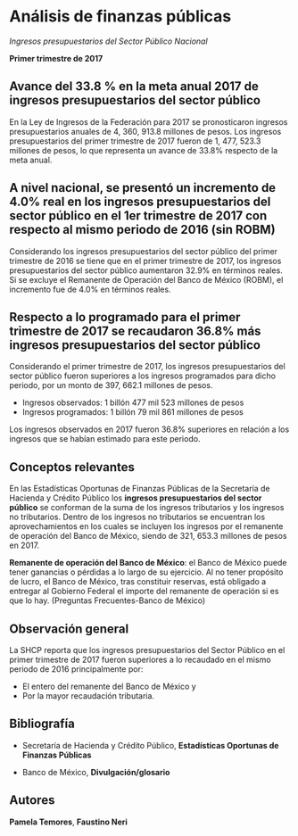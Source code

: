 # Análisis de finanzas públicas
*Ingresos presupuestarios del Sector Público Nacional*

**Primer trimestre de 2017**

## Avance del 33.8 % en la meta anual 2017 de ingresos presupuestarios del sector público

En la Ley de Ingresos de la Federación para 2017 se pronosticaron ingresos presupuestarios anuales de 4, 360, 913.8 millones de pesos. Los ingresos presupuestarios del primer trimestre de 2017 fueron de 1, 477, 523.3 millones de pesos, lo que representa un avance de 33.8% respecto de la meta anual.

## A nivel nacional, se presentó un incremento de 4.0% real en los ingresos presupuestarios del sector público en el 1er trimestre de 2017 con respecto al mismo periodo de 2016 (sin ROBM)
Considerando los ingresos presupuestarios del sector público del primer trimestre de 2016 se tiene que en el primer trimestre de 2017, los ingresos presupuestarios del sector público aumentaron 32.9% en términos reales. Si se excluye el Remanente de Operación del Banco de México (ROBM), el incremento fue de 4.0% en términos reales.

## Respecto a lo programado para el primer trimestre de 2017 se recaudaron 36.8% más ingresos presupuestarios del sector público

Considerando el primer trimestre de 2017, los ingresos presupuestarios del sector público fueron superiores a los ingresos programados para dicho periodo, por un monto de 397, 662.1 millones de pesos.

* Ingresos observados: 1 billón 477 mil 523 millones de pesos
* Ingresos programados: 1 billón 79 mil 861 millones de pesos

Los ingresos observados en 2017 fueron 36.8% superiores en relación a los ingresos que se habían estimado para este periodo.

## Conceptos relevantes

En las Estadísticas Oportunas de Finanzas Públicas de la Secretaría de Hacienda y Crédito Público los **ingresos presupuestarios del sector público** se conforman de la suma de los ingresos tributarios y los ingresos no tributarios. Dentro de los ingresos no tributarios se encuentran los aprovechamientos en los cuales se incluyen los ingresos por el remanente de operación del Banco de México, siendo de 321, 653.3 millones de pesos en 2017.

**Remanente de operación del Banco de México**: el Banco de México puede tener ganancias o pérdidas  a lo largo de su ejercicio. Al no tener propósito de lucro, el Banco de México, tras constituir reservas, está obligado a entregar al Gobierno Federal el importe del remanente de operación si es que lo hay. (Preguntas Frecuentes-Banco de México)

## Observación general

La SHCP reporta que los ingresos presupuestarios del Sector Público en el primer trimestre de 2017 fueron superiores a lo recaudado en el mismo periodo de 2016 principalmente por:

* El entero del remanente del Banco de México y
* Por la mayor recaudación tributaria.

## Bibliografía

* Secretaría de Hacienda y Crédito Público, **Estadísticas Oportunas de Finanzas Públicas**

* Banco de México, **Divulgación/glosario**

## Autores
**Pamela Temores**, **Faustino Neri**



